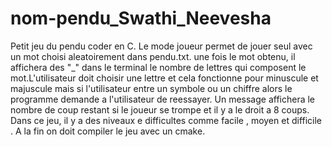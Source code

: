 # nom-pendu_Swathi_Neevesha
Petit jeu du pendu coder en C.
Le mode joueur permet de jouer seul avec un mot choisi aleatoirement dans pendu.txt. une fois le mot obtenu, il affichera des "_" dans le terminal le nombre de lettres qui composent le mot.L'utilisateur doit choisir une lettre et cela fonctionne pour minuscule et majuscule mais si l'utilisateur entre un symbole ou un chiffre alors le programme demande a l'utilisateur de reessayer.
Un message affichera  le nombre de coup restant si le joueur se trompe et il y a le droit a 8 coups.
Dans ce jeu, il y a des niveaux e difficultes comme facile , moyen et difficile .
A la fin on doit compiler le jeu avec un cmake. 

